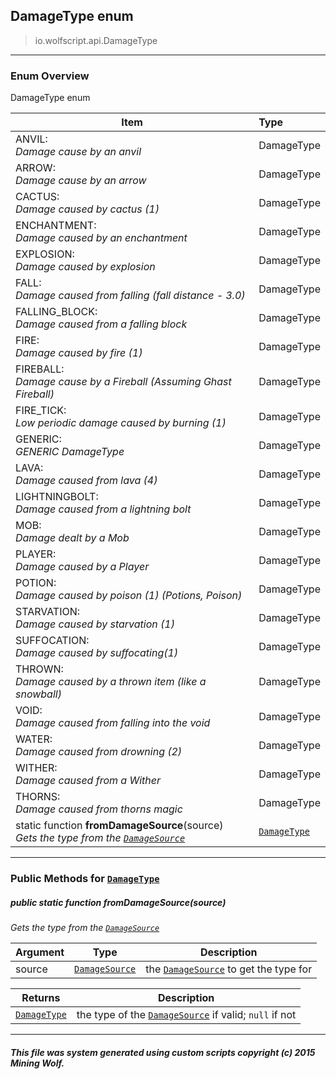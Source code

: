 ## DamageType __enum__

>io.wolfscript.api.DamageType

---

### Enum Overview

DamageType enum

Item | Type   
--- | :--- 
ANVIL: <br> _Damage cause by an anvil_ | DamageType
ARROW: <br> _Damage cause by an arrow_ | DamageType
CACTUS: <br> _Damage caused by cactus (1)_ | DamageType
ENCHANTMENT: <br> _Damage caused by an enchantment_ | DamageType
EXPLOSION: <br> _Damage caused by explosion_ | DamageType
FALL: <br> _Damage caused from falling (fall distance - 3.0)_ | DamageType
FALLING_BLOCK: <br> _Damage caused from a falling block_ | DamageType
FIRE: <br> _Damage caused by fire (1)_ | DamageType
FIREBALL: <br> _Damage cause by a Fireball (Assuming Ghast Fireball)_ | DamageType
FIRE_TICK: <br> _Low periodic damage caused by burning (1)_ | DamageType
GENERIC: <br> _GENERIC DamageType_ | DamageType
LAVA: <br> _Damage caused from lava (4)_ | DamageType
LIGHTNINGBOLT: <br> _Damage caused from a lightning bolt_ | DamageType
MOB: <br> _Damage dealt by a Mob_ | DamageType
PLAYER: <br> _Damage caused by a Player_ | DamageType
POTION: <br> _Damage caused by poison (1) (Potions, Poison)_ | DamageType
STARVATION: <br> _Damage caused by starvation (1)_ | DamageType
SUFFOCATION: <br> _Damage caused by suffocating(1)_ | DamageType
THROWN: <br> _Damage caused by a thrown item (like a snowball)_ | DamageType
VOID: <br> _Damage caused from falling into the void_ | DamageType
WATER: <br> _Damage caused from drowning (2)_ | DamageType
WITHER: <br> _Damage caused from a Wither_ | DamageType
THORNS: <br> _Damage caused from thorns magic_ | DamageType
static function __fromDamageSource__(source) <br> _Gets the type from the [`DamageSource`](DamageSource.md)_ | [`DamageType`](DamageType.md)



---


### Public Methods for [`DamageType`](DamageType.md)

##### <a id='fromdamagesource'></a>public static function __fromDamageSource__(source)

_Gets the type from the [`DamageSource`](DamageSource.md)_

Argument | Type | Description  
--- | --- | --- 
source | [`DamageSource`](DamageSource.md) | the [`DamageSource`](DamageSource.md) to get the type for

Returns | Description
--- | --- 
[`DamageType`](DamageType.md) | the type of the [`DamageSource`](DamageSource.md) if valid; `null` if not


---


##### This file was system generated using custom scripts copyright (c) 2015 Mining Wolf.
	

